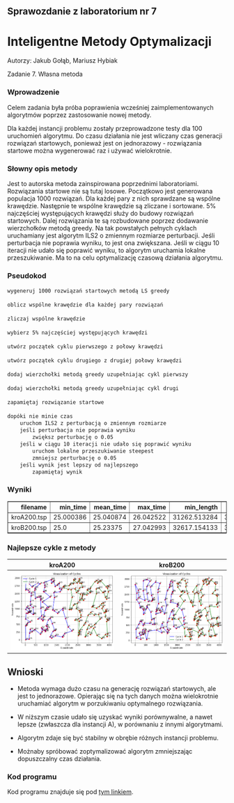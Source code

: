 ## Sprawozdanie z laboratorium nr 7
# Inteligentne Metody Optymalizacji

Autorzy: Jakub Gołąb, Mariusz Hybiak

Zadanie 7. Własna metoda

### Wprowadzenie

Celem zadania była próba poprawienia wcześniej zaimplementowanych algorytmów poprzez zastosowanie nowej metody.

Dla każdej instancji problemu zostały przeprowadzone testy dla 100 uruchomień algorytmu.
Do czasu działania nie jest wliczany czas generacji rozwiązań startowych, ponieważ jest on jednorazowy - rozwiązania startowe można wygenerować raz i używać wielokrotnie.

### Słowny opis metody

Jest to autorska metoda zainspirowana poprzednimi laboratoriami. Rozwiązania startowe nie są tutaj losowe. Początkowo jest generowana populacja 1000 rozwiązań. Dla każdej pary z nich sprawdzane są wspólne krawędzie. Następnie te wspólne krawędzie są zliczane i sortowane. 5% najczęściej występujących krawędzi służy do budowy rozwiązań startowych. Dalej rozwiązania te są rozbudowane poprzez dodawanie wierzchołków metodą greedy. Na tak powstałych pełnych cyklach uruchamiany jest algorytm ILS2 o zmiennym rozmiarze perturbacji. Jeśli perturbacja nie poprawia wyniku, to jest ona zwiększana. Jeśli w ciągu 10 iteracji nie udało się poprawić wyniku, to algorytm uruchamia lokalne przeszukiwanie. Ma to na celu optymalizację czasową działania algorytmu.

### Pseudokod

```pseudocode
wygeneruj 1000 rozwiązań startowych metodą LS greedy

oblicz wspólne krawędzie dla każdej pary rozwiązań

zliczaj wspólne krawędzie

wybierz 5% najczęściej występujących krawędzi

utwórz początek cyklu pierwszego z połowy krawędzi

utwórz początek cyklu drugiego z drugiej połowy krawędzi

dodaj wierzchołki metodą greedy uzupełniając cykl pierwszy

dodaj wierzchołki metodą greedy uzupełniając cykl drugi

zapamiętaj rozwiązanie startowe

dopóki nie minie czas
    uruchom ILS2 z perturbacją o zmiennym rozmiarze
    jeśli perturbacja nie poprawia wyniku
        zwiększ perturbację o 0.05
    jeśli w ciągu 10 iteracji nie udało się poprawić wyniku
        uruchom lokalne przeszukiwanie steepest
        zmniejsz perturbację o 0.05
    jeśli wynik jest lepszy od najlepszego
        zapamiętaj wynik
```

### Wyniki

<div>
<style scoped>
    .dataframe tbody tr th:only-of-type {
        vertical-align: middle;
    }

    .dataframe tbody tr th {
        vertical-align: top;
    }

    .dataframe thead th {
        text-align: right;
    }
</style>
<table border="1" class="dataframe">
  <thead>
    <tr style="text-align: right;">
      <th>filename</th>
      <th>min_time</th>
      <th>mean_time</th>
      <th>max_time</th>
      <th>min_length</th>
      <th>mean_length</th>
      <th>max_length</th>
    </tr>
  </thead>
  <tbody>
    <tr>
      <td>kroA200.tsp</td>
      <td>25.000386</td>
      <td>25.040874</td>
      <td>26.042522</td>
      <td>31262.513284</td>
      <td>31980.859761</td>
      <td>33214.320204</td>
    </tr>
        <tr>
      <td>kroB200.tsp</td>
      <td>25.0</td>
      <td>25.23375</td>
      <td>27.042993</td>
      <td>32617.154133</td>
      <td>33291.298487</td>
      <td>33402.594883</td>
    </tr>
  </tbody>
</table>
</div>


### Najlepsze cykle z metody

| kroA200 | kroB200 |
|-----------|------|
| ![Wykres A](./A.png) | ![Wykres B](./B.png) |


## Wnioski

* Metoda wymaga dużo czasu na generację rozwiązań startowych, ale jest to jednorazowe. Opierając się na tych danych można wielokrotnie uruchamiać algorytm w porzukiwaniu optymalnego rozwiązania.

* W niższym czasie udało się uzyskać wyniki porównywalne, a nawet lepsze (zwłaszcza dla instancji A), w porównaniu z innymi algorytmami.

* Algorytm zdaje się być stabilny w obrębie różnych instancji problemu.

* Możnaby spróbować zoptymalizować algorytm zmniejszając dopuszczalny czas działania. 

### Kod programu

Kod programu znajduje się pod [tym linkiem](https://github.com/majsterkovic/imo/blob/main/lab7/).